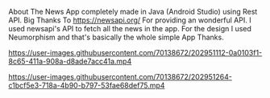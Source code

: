About
The News App completely made in Java (Android Studio) using Rest API. Big Thanks To https://newsapi.org/ For providing an wonderful API. I used newsapi's API to fetch all the news in the app. For the design I used Neumorphism and that's basically the whole simple App Thanks.


https://user-images.githubusercontent.com/70138672/202951112-0a0103f1-8c65-411a-908a-d8ade7acc41a.mp4


https://user-images.githubusercontent.com/70138672/202951264-c1bcf5e3-718a-4b90-b797-53fae68def75.mp4


